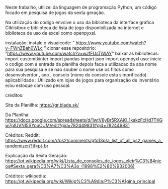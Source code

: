 Neste trabalho, utilizei  da linguagem de programação Python, um código focado em pesquisa de jogos da sexta geração.

Na utilização do código envolve o uso da biblioteca da interface gráfica Ctklistbox e biblioteca de lista de jogo disponibilizada na internet e biblioteca de uso de excel como  openpyxsl.

instalação:
  instale o visualcode:  “ https://www.youtube.com/watch?v=FWnZBah0WLc ”
  clonar esse repositório: “https://www.youtube.com/watch?v=wJfFUsTjWAY"
  baixar as bibliotecas:
    import customtkinter
    import pandas
    import json
    import openpyxl
uso:
inicie o codigo com a entrada da planilha depois faca a utilizacao da aba nome para sua pesquisa e se nao souber o nome use os flitos como desenvolverdor , ano ,  consolo (nome do console esta simprificado).
aplicabilidade :
  Utilizado em lojas de jogos para organização de inventário e/ou estoque com uso pessoal.

créditos: 

 Site da Planilha:
    https://gr.blade.sk/

  Da Planilha:
    https://docs.google.com/spreadsheets/d/1wtV8yBr5RXAjO_1kakzFcHd7TKGw7pIUVNI5SYouCUM/edit?gid=782449831#gid=782449831

  Créditos:
    Reddit:
      https://www.reddit.com/r/ps2/comments/gfo13p/a_list_of_all_ps2_games_a_randomizer/?tl=pt-br

  Explicação da Sexta Geração:
    https://pt.wikipedia.org/wiki/Lista_de_consoles_de_jogos_eletr%C3%B4nicos#Sexta_gera%C3%A7%C3%A3o_(1998%E2%80%932006)

  Créditos:
    wikipedia:
      https://pt.wikipedia.org/wiki/Wikip%C3%A9dia:P%C3%A1gina_principal



